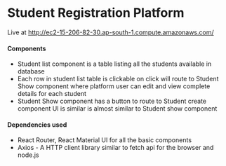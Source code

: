 # Student Registration Platform
Live at http://ec2-15-206-82-30.ap-south-1.compute.amazonaws.com/
#### Components

<ul>
<li>Student list component is a table listing all the students available in database</li>
<li>
Each row in student list table is clickable on click will route to Student Show component where platform user can edit
and view complete details for each student
</li>
<li>Student Show component has a button to route to Student create component UI is similar is almost similar to Student show component</li>
</ul>

#### Dependencies used

<ul>
<li>React Router, React Material UI for all the basic components</li>
<li>Axios - A HTTP client library similar to fetch api for the browser and node.js </li>
</ul>